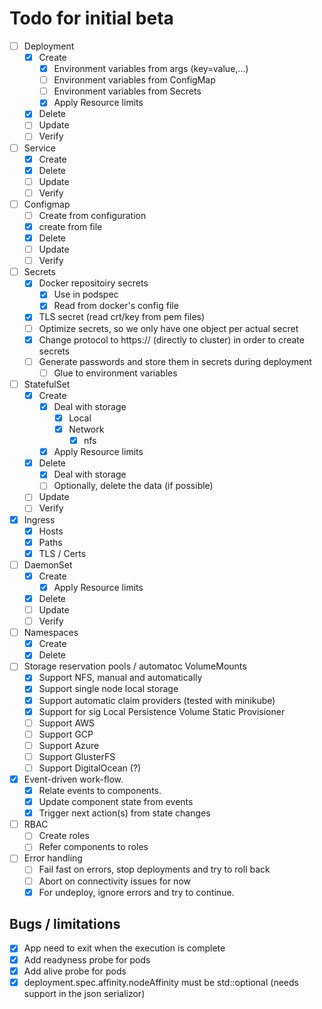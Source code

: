 # Todo for initial beta

- [ ] Deployment
    - [x] Create
        - [x] Environment variables from args (key=value,...)
        - [ ] Environment variables from ConfigMap
        - [ ] Environment variables from Secrets
        - [x] Apply Resource limits
    - [x] Delete
    - [ ] Update
    - [ ] Verify

- [ ] Service
    - [x] Create
    - [x] Delete
    - [ ] Update
    - [ ] Verify

- [ ] Configmap
    - [ ] Create from configuration
    - [x] create from file
    - [x] Delete
    - [ ] Update
    - [ ] Verify

- [ ] Secrets
    - [x] Docker repositoiry secrets
        - [x] Use in podspec
        - [x] Read from docker's config file
    - [x] TLS secret (read crt/key from pem files)
    - [ ] Optimize secrets, so we only have one object per actual secret
    - [x] Change protocol to https:// (directly to cluster) in order to create secrets
    - [ ] Generate passwords and store them in secrets during deployment
        - [ ] Glue to environment variables 

- [ ] StatefulSet
    - [x] Create
        - [x] Deal with storage
            - [x] Local
            - [x] Network
                - [x] nfs
        - [x] Apply Resource limits
    - [x] Delete
        - [x] Deal with storage
        - [ ] Optionally, delete the data (if possible)
    - [ ] Update
    - [ ] Verify
    
- [x] Ingress
    - [x] Hosts
    - [x] Paths
    - [x] TLS / Certs

- [ ] DaemonSet
    - [x] Create
        - [x] Apply Resource limits
    - [x] Delete
    - [ ] Update
    - [ ] Verify

- [ ] Namespaces
    - [x] Create
    - [x] Delete

- [ ] Storage reservation pools / automatoc VolumeMounts
    - [x] Support NFS, manual and automatically
    - [x] Support single node local storage
    - [x] Support automatic claim providers (tested with minikube)
    - [x] Support for sig Local Persistence Volume Static Provisioner
    - [ ] Support AWS
    - [ ] Support GCP
    - [ ] Support Azure
    - [ ] Support GlusterFS
    - [ ] Support DigitalOcean (?)

- [x] Event-driven work-flow.
    - [x] Relate events to components.
    - [x] Update component state from events
    - [x] Trigger next action(s) from state changes

- [ ] RBAC
    - [ ] Create roles
    - [ ] Refer components to roles

- [ ] Error handling
    - [ ] Fail fast on errors, stop deployments and try to roll back
    - [ ] Abort on connectivity issues for now
    - [x] For undeploy, ignore errors and try to continue.

## Bugs / limitations
- [x] App need to exit when the execution is complete
- [x] Add readyness probe for pods
- [x] Add alive probe for pods
- [x] deployment.spec.affinity.nodeAffinity must be std::optional (needs support in the json serializor)
